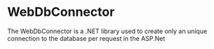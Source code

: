 # WebDbConnector
The WebDbConnector is a .NET library used to create only an unique connection to the database per request in the ASP.Net
